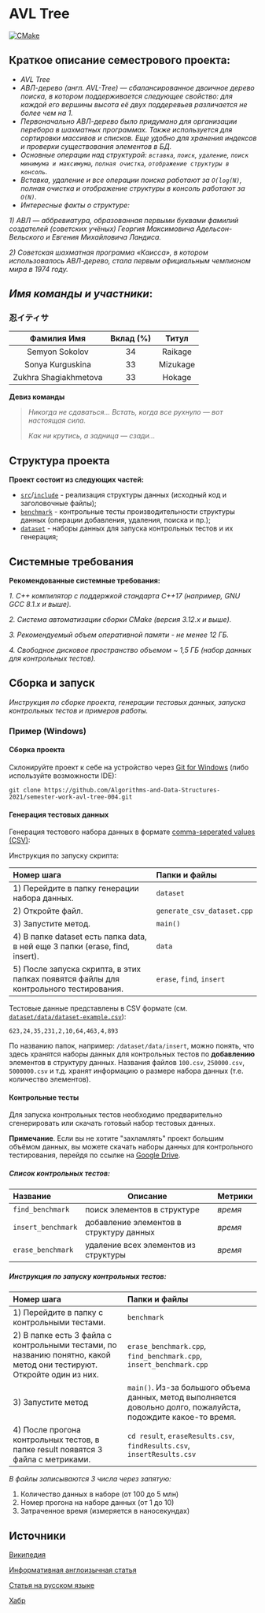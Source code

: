 # AVL Tree

[![CMake](https://github.com/Algorithms-and-Data-Structures-2021/semester-work-avl-tree-004/actions/workflows/cmake.yml/badge.svg)](https://github.com/Algorithms-and-Data-Structures-2021/semester-work-avl-tree-004/actions/workflows/cmake.yml)

## Краткое описание семестрового проекта:

- _AVL Tree_
- _АВЛ-дерево (англ. AVL-Tree) — сбалансированное двоичное дерево поиска, в котором поддерживается следующее свойство: для каждой его вершины высота её двух поддеревьев различается не более чем на 1._
- _Первоначально АВЛ-дерево было придумано для организации перебора в шахматных программах. Также используется для сортировки массивов и списков. Еще удобно для хранения индексов и проверки существования элементов в БД._
- _Основные операции над структурой: `вставка`, `поиск`, `удаление`, `поиск минимума и максимума`, `полная очистка`, `отображение структуры в консоль`._
- _Вставка, удаление и все операции поиска работают за `O(log(N)`, полная очистка и отображение структуры в консоль работают за `O(N)`._
- _Интересные факты о структуре:_

_1) АВЛ — аббревиатура, образованная первыми буквами фамилий создателей (советских учёных) Георгия Максимовича Адельсон-Вельского и Евгения Михайловича Ландиса._

_2) Советская шахматная программа «Каисса», в котором использовалось АВЛ-дерево, стала первым официальным чемпионом мира в 1974 году._

## _Имя команды и участники_: 

### 忍イティサ

| Фамилия Имя           | Вклад (%) | Титул                 |
| :---:                 |   :---:   |  :---:                |
| Semyon Sokolov        | 34        |  Raikage              |
| Sonya Kurguskina      | 33        |  Mizukage             |
| Zukhra Shagiakhmetova | 33        |  Hokage               |

**Девиз команды**
> _Никогда не сдаваться... Встать, когда все рухнуло — вот настоящая сила._
>
> _Как ни крутись, а задница — сзади..._

## Структура проекта

**Проект состоит из следующих частей:**

- [`src`](src)/[`include`](include) - реализация структуры данных (исходный код и заголовочные файлы);
- [`benchmark`](benchmark) - контрольные тесты производительности структуры данных (операции добавления, удаления,
  поиска и пр.);
- [`dataset`](dataset) - наборы данных для запуска контрольных тестов и их генерация;

## Системные требования
**Рекомендованные системные требования:**

_1. С++ компилятор c поддержкой стандарта C++17 (например, _GNU GCC 8.1.x_ и выше)._

_2. Система автоматизации сборки _CMake_ (версия _3.12.x_ и выше)._

_3. Рекомендуемый объем оперативной памяти - не менее 12 ГБ._

_4. Свободное дисковое пространство объемом ~ 1,5 ГБ (набор данных для контрольных тестов)._

## Сборка и запуск

_Инструкция по сборке проекта, генерации тестовых данных, запуска контрольных тестов и примеров работы._

### Пример (Windows)

#### Сборка проекта

Склонируйте проект к себе на устройство через [Git for Windows](https://gitforwindows.org/) (либо используйте
возможности IDE):

```shell
git clone https://github.com/Algorithms-and-Data-Structures-2021/semester-work-avl-tree-004.git
```

#### Генерация тестовых данных

Генерация тестового набора данных в
формате [comma-seperated values (CSV)](https://en.wikipedia.org/wiki/Comma-separated_values):

Инструкция по запуску скрипта:

| Номер шага                                                                            | Папки и файлы                  |
| :---                                                                                  | :---                           |
| 1) Перейдите в папку генерации набора данных.                                         | `dataset`                      |
| 2) Откройте файл.                                                                     | `generate_csv_dataset.cpp`     |
| 3) Запустите метод.                                                                   | `main()`                       |
| 4) В папке dataset есть папка data, в ней еще 3 папки (erase, find, insert).          | `data`                         |
| 5) После запуска скрипта, в этих папках появятся файлы для контрольного тестирования. | `erase`, `find`, `insert`      |
                                                                                                            

Тестовые данные представлены в CSV формате (см.
[`dataset/data/dataset-example.csv`](dataset/data/dataset-example.csv)):

```csv
623,24,35,231,2,10,64,463,4,893
```

По названию папок, например: `/dataset/data/insert`, можно понять, что здесь хранятся наборы данных для контрольных тестов по
**добавлению** элементов в структуру данных. Названия файлов `100.csv`, `250000.csv`, `5000000.csv` и т.д. хранят информацию о размере набора данных (т.е. количество элементов). 

#### Контрольные тесты

Для запуска контрольных тестов необходимо предварительно сгенерировать или скачать готовый набор тестовых данных.

**Примечание**. Если вы не хотите "захламлять" проект большим объёмом данных, вы можете скачать наборы данных для контрольного тестирования, перейдя по ссылке
на [Google Drive](https://drive.google.com/drive/folders/1JrwznOsbdMcUp213TOb6vMAcEY5Gcmnp).

##### Список контрольных тестов:

| Название                        | Описание                                               | Метрики         |
| :---                            | ---                                                    | :---            |
| `find_benchmark`                | поиск элементов в структуре                            | _время_         |
| `insert_benchmark`              | добавление элементов в структуру данных                | _время_         |
| `erase_benchmark`               | удаление всех элементов из структуры                   | _время_         |

##### Инструкция по запуску контрольных тестов:

| Номер шага                                                                                        | Папки и файлы                  |
| :---                                                                                              | :---                           |
| 1) Перейдите в папку с контрольными тестами.                                                      | `benchmark`                    |
| 2) В папке есть 3 файла с контрольными тестами, по названию понятно, какой метод они тестируют. Откройте один из них.   | `erase_benchmark.cpp`, `find_benchmark.cpp`,                                         `insert_benchmark.cpp`                |
| 3) Запустите метод                                                                                | `main()`. Из-за большого объема данных, метод выполняется довольно долго, пожалуйста, подождите какое-то время.                                               |
| 4) После прогона контрольных тестов, в папке result появятся 3 файла с метриками.                 | `cd result`, `eraseResults.csv`, `findResults.csv`, `insertResults.csv`                                                                                 |
                
_В файлы записываются 3 числа через запятую:_
1) Количество данных в наборе (от 100 до 5 млн)
2) Номер прогона на наборе данных (от 1 до 10)
3) Затраченное время (измеряется в наносекундах)

## Источники

[Википедия](https://en.wikipedia.org/wiki/AVL_tree#Searching)

[Информативная англоизычная статья](https://www.guru99.com/avl-tree.html)

[Статья на русском языке](https://kvodo.ru/avl-tree.html)

[Хабр](https://habr.com/ru/post/150732/)
 


